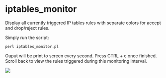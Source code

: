 # iptables_monitor
Display all currently triggered IP tables rules with separate colors for accept and drop/reject rules.

Simply run the script:

`perl iptables_monitor.pl`

Ouput will be print to screen every second. Press CTRL + c once finished. Scroll back to view the rules triggered during this monitoring interval.

![](https://i.imgur.com/tOVNuZs.png)
